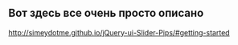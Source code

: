 ## Вот здесь все очень просто описано
http://simeydotme.github.io/jQuery-ui-Slider-Pips/#getting-started
